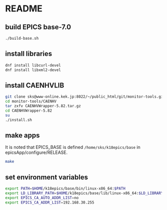 README
======

## build EPICS base-7.0

```sh
./build-base.sh
```

## install libraries

```sh
dnf install libcurl-devel
dnf install libxml2-devel
```

## install CAENHVLIB

```sh
git clone sks@www-online.kek.jp:8022/~/public_html/git/monitor-tools.git
cd monitor-tools/CAENHV
tar zxfv CAENHVWrapper-5.82.tar.gz
cd CAENHVWrapper-5.82
su
./install.sh
```

## make apps

It is noted that EPICS_BASE is defined `/home/sks/k18epics/base`
in epicsApp/configure/RELEASE.

```sh
make
```

## set environment variables

```sh
export PATH=$HOME/k18epics/base/bin/linux-x86_64:$PATH
export LD_LIBRARY_PATH=$HOME/k18epics/base/lib/linux-x86_64:$LD_LIBRARY_PATH
export EPICS_CA_AUTO_ADDR_LIST=no
export EPICS_CA_ADDR_LIST=192.168.30.255
```
